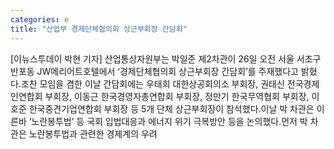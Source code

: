 ```yaml
---
categories: e
title: "산업부 경제단체협의회 상근부회장 간담회"
---
```

[이뉴스투데이 박현 기자] 산업통상자원부는 박일준 제2차관이 26일 오전 서울 서초구 반포동 JW메리어트호텔에서 ‘경제단체협의회 상근부회장 간담회’를 주재했다고 밝혔다.조찬 모임을 겸한 이날 간담회에는 우태희 대한상공회의소 부회장, 권태신 전국경제인연합회 부회장, 이동근 한국경영자총연합회 부회장, 정만기 한국무역협회 부회장, 이호준 한국중견기업연합회 부회장 등 5개 단체 상근부회장이 참석했다.이날 박 차관은 이른바 ‘노란봉투법’ 등 국회 입법대응과 에너지 위기 극복방안 등을 논의했다.먼저 박 차관은 노란봉투법과 관련한 경제계의 우려